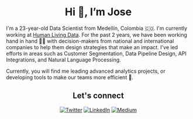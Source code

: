 <h1 align="center">Hi 👋, I’m Jose  </center></h1>

I'm a 23-year-old Data Scientist from Medellín, Colombia 🇨🇴. I'm currently working at [Human Living Data](https://humanld.io/). For the past 2 years, we have been working hand in hand 🤝🏻 with decision-makers from national and international companies to help them design strategies that make an impact. I've led efforts in areas such as Customer Segmentation, Data Pipeline Design, API Integrations, and Natural Language Processing.

Currently, you will find me leading advanced analytics projects, or developing tools to make our teams more efficient 🚀.

<div align="center">
<h2>Let's connect</h2>
<a href="https://twitter.com/jlondonobo" target="_blank"><img alt="Twitter" src="https://img.shields.io/badge/twitter-%231DA1F2.svg?&style=for-the-badge&logo=twitter&logoColor=white" /></a>
<a href="https://www.linkedin.com/in/jose-londono-botero/" target="_blank"><img alt="LinkedIn" src="https://img.shields.io/badge/linkedin-%230077B5.svg?&style=for-the-badge&logo=linkedin&logoColor=white" /></a>
<a href="https://jlondonobo.medium.com" target="_blank"><img alt="Medium" src="https://img.shields.io/badge/medium-%2312100E.svg?&style=for-the-badge&logo=medium&logoColor=white" /></a>
</div>


